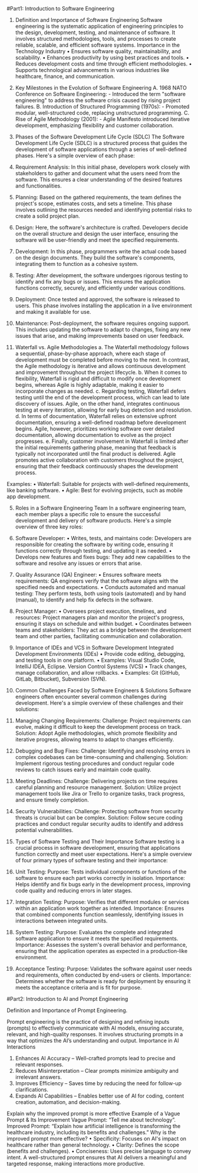 #Part1: Introduction to Software Engineering

1. Definition and Importance of Software Engineering
Software engineering is the systematic application of engineering principles to the design, development, testing, and maintenance of software. It involves structured methodologies, tools, and processes to create reliable, scalable, and efficient software systems.
Importance in the Technology Industry
•	Ensures software quality, maintainability, and scalability.
•	Enhances productivity by using best practices and tools.
•	Reduces development costs and time through efficient methodologies.
•	Supports technological advancements in various industries like healthcare, finance, and communication.

2. Key Milestones in the Evolution of Software Engineering
A.	1968 NATO Conference on Software Engineering: - Introduced the term "software engineering" to address the software crisis caused by rising project failures.
B.	Introduction of Structured Programming (1970s): - Promoted modular, well-structured code, replacing unstructured programming.
C.	Rise of Agile Methodology (2001): - Agile Manifesto introduced iterative development, emphasizing flexibility and customer collaboration.

3. Phases of the Software Development Life Cycle (SDLC)
The Software Development Life Cycle (SDLC) is a structured process that guides the development of software applications through a series of well-defined phases. Here's a simple overview of each phase:
1.	Requirement Analysis: In this initial phase, developers work closely with stakeholders to gather and document what the users need from the software. This ensures a clear understanding of the desired features and functionalities.
2.	Planning: Based on the gathered requirements, the team defines the project's scope, estimates costs, and sets a timeline. This phase involves outlining the resources needed and identifying potential risks to create a solid project plan.
3.	Design: Here, the software's architecture is crafted. Developers decide on the overall structure and design the user interface, ensuring the software will be user-friendly and meet the specified requirements.
4.	Development: In this phase, programmers write the actual code based on the design documents. They build the software's components, integrating them to function as a cohesive system.
5.	Testing: After development, the software undergoes rigorous testing to identify and fix any bugs or issues. This ensures the application functions correctly, securely, and efficiently under various conditions.
6.	Deployment: Once tested and approved, the software is released to users. This phase involves installing the application in a live environment and making it available for use.
7.	Maintenance: Post-deployment, the software requires ongoing support. This includes updating the software to adapt to changes, fixing any new issues that arise, and making improvements based on user feedback.


4. Waterfall vs. Agile Methodologies
a.	The Waterfall methodology follows a sequential, phase-by-phase approach, where each stage of development must be completed before moving to the next. In contrast, the Agile methodology is iterative and allows continuous development and improvement throughout the project lifecycle.
b.	When it comes to flexibility, Waterfall is rigid and difficult to modify once development begins, whereas Agile is highly adaptable, making it easier to incorporate changes as needed.
c.	Regarding testing, Waterfall defers testing until the end of the development process, which can lead to late discovery of issues. Agile, on the other hand, integrates continuous testing at every iteration, allowing for early bug detection and resolution.
d.	In terms of documentation, Waterfall relies on extensive upfront documentation, ensuring a well-defined roadmap before development begins. Agile, however, prioritizes working software over detailed documentation, allowing documentation to evolve as the project progresses.
e.	Finally, customer involvement in Waterfall is limited after the initial requirements gathering phase, meaning that feedback is typically not incorporated until the final product is delivered. Agile promotes active collaboration with customers throughout the project, ensuring that their feedback continuously shapes the development process.

Examples:
•	Waterfall: Suitable for projects with well-defined requirements, like banking software.
•	Agile: Best for evolving projects, such as mobile app development.

5. Roles in a Software Engineering Team
In a software engineering team, each member plays a specific role to ensure the successful development and delivery of software products. Here's a simple overview of three key roles:
1. Software Developer:
•	Writes, tests, and maintains code: Developers are responsible for creating the software by writing code, ensuring it functions correctly through testing, and updating it as needed.
•	Develops new features and fixes bugs: They add new capabilities to the software and resolve any issues or errors that arise.
2. Quality Assurance (QA) Engineer:
•	Ensures software meets requirements: QA engineers verify that the software aligns with the specified needs and expectations.
•	Conducts automated and manual testing: They perform tests, both using tools (automated) and by hand (manual), to identify and help fix defects in the software.
3. Project Manager:
•	Oversees project execution, timelines, and resources: Project managers plan and monitor the project's progress, ensuring it stays on schedule and within budget.
•	Coordinates between teams and stakeholders: They act as a bridge between the development team and other parties, facilitating communication and collaboration.

6. Importance of IDEs and VCS in Software Development
Integrated Development Environments (IDEs)
•	Provide code editing, debugging, and testing tools in one platform.
•	Examples: Visual Studio Code, IntelliJ IDEA, Eclipse.
Version Control Systems (VCS)
•	Track changes, manage collaboration, and allow rollbacks.
•	Examples: Git (GitHub, GitLab, Bitbucket), Subversion (SVN).

7. Common Challenges Faced by Software Engineers & Solutions
Software engineers often encounter several common challenges during development. Here's a simple overview of these challenges and their solutions:
1.	Managing Changing Requirements:
Challenge: Project requirements can evolve, making it difficult to keep the development process on track.
Solution: Adopt Agile methodologies, which promote flexibility and iterative progress, allowing teams to adapt to changes efficiently.
2.	Debugging and Bug Fixes:
Challenge: Identifying and resolving errors in complex codebases can be time-consuming and challenging.
Solution: Implement rigorous testing procedures and conduct regular code reviews to catch issues early and maintain code quality.
3.	Meeting Deadlines:
Challenge: Delivering projects on time requires careful planning and resource management.
Solution: Utilize project management tools like Jira or Trello to organize tasks, track progress, and ensure timely completion.
4.	Security Vulnerabilities:
Challenge: Protecting software from security threats is crucial but can be complex.
Solution: Follow secure coding practices and conduct regular security audits to identify and address potential vulnerabilities.

8. Types of Software Testing and Their Importance
Software testing is a crucial process in software development, ensuring that applications function correctly and meet user expectations. Here's a simple overview of four primary types of software testing and their importance:
1.	Unit Testing:
Purpose: Tests individual components or functions of the software to ensure each part works correctly in isolation.
Importance: Helps identify and fix bugs early in the development process, improving code quality and reducing errors in later stages.
2.	Integration Testing:
Purpose: Verifies that different modules or services within an application work together as intended.
Importance: Ensures that combined components function seamlessly, identifying issues in interactions between integrated units.
3.	System Testing:
Purpose: Evaluates the complete and integrated software application to ensure it meets the specified requirements.
Importance: Assesses the system's overall behavior and performance, ensuring that the application operates as expected in a production-like environment.
4.	Acceptance Testing:
Purpose: Validates the software against user needs and requirements, often conducted by end-users or clients.
Importance: Determines whether the software is ready for deployment by ensuring it meets the acceptance criteria and is fit for purpose.


#Part2: Introduction to AI and Prompt Engineering

Definition and Importance of Prompt Engineering.

Prompt engineering is the practice of designing and refining inputs (prompts) to effectively communicate with AI models, ensuring accurate, relevant, and high-quality responses. It involves structuring prompts in a way that optimizes the AI’s understanding and output.
Importance in AI Interactions
1.	Enhances AI Accuracy – Well-crafted prompts lead to precise and relevant responses.
2.	Reduces Misinterpretation – Clear prompts minimize ambiguity and irrelevant answers.
3.	Improves Efficiency – Saves time by reducing the need for follow-up clarifications.
4.	Expands AI Capabilities – Enables better use of AI for coding, content creation, automation, and decision-making.

Explain why the improved prompt is more effective
Example of a Vague Prompt & Its Improvement
Vague Prompt:
“Tell me about technology”.
Improved Prompt:
“Explain how artificial intelligence is transforming the healthcare industry, including its benefits and challenges.”
Why is the improved prompt more effective?
•	Specificity: Focuses on AI's impact on healthcare rather than general technology.
•	Clarity: Defines the scope (benefits and challenges).
•	Conciseness: Uses precise language to convey intent.
A well-structured prompt ensures that AI delivers a meaningful and targeted response, making interactions more productive.

